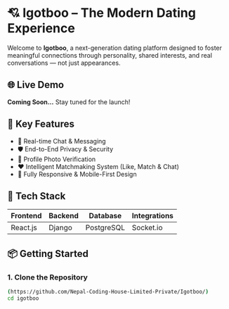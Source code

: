 # 💘 Igotboo – The Modern Dating Experience

Welcome to **Igotboo**, a next-generation dating platform designed to foster meaningful connections through personality, shared interests, and real conversations — not just appearances.

## 🌐 Live Demo

**Coming Soon...** Stay tuned for the launch!

## 🚀 Key Features

- 💬 Real-time Chat & Messaging  
- 🛡️ End-to-End Privacy & Security  
- 📸 Profile Photo Verification  
- ❤️ Intelligent Matchmaking System (Like, Match & Chat)  
- 📱 Fully Responsive & Mobile-First Design  

## 🧰 Tech Stack

| Frontend       | Backend     | Database     | Integrations                         |
|----------------|-------------|--------------|--------------------------------------|
| React.js       | Django      | PostgreSQL   | Socket.io|

## 📦 Getting Started

### 1. Clone the Repository

```bash
(https://github.com/Nepal-Coding-House-Limited-Private/Igotboo/)
cd igotboo

